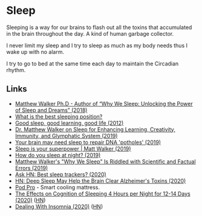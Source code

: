 # Sleep

Sleeping is a way for our brains to flash out all the toxins that accumulated in the brain throughout the day. A kind of human garbage collector.

I never limit my sleep and I try to sleep as much as my body needs thus I wake up with no alarm.

I try to go to bed at the same time each day to maintain the Circadian rhythm.

## Links

* [Matthew Walker Ph.D - Author of “Why We Sleep: Unlocking the Power of Sleep and Dreams” \(2018\)](https://overcast.fm/+GJeg4VYxg)
* [What is the best sleeping position?](https://www.youtube.com/watch?v=or03pT-D8cQ)
* [Good sleep, good learning, good life \(2012\)](https://www.supermemo.com/en/articles/sleep)
* [Dr. Matthew Walker on Sleep for Enhancing Learning, Creativity, Immunity, and Glymphatic System \(2019\)](https://overcast.fm/+D4IDfKg0U)
* [Your brain may need sleep to repair DNA 'potholes' \(2019\)](https://www.cbc.ca/radio/quirks/mar-9-2019-science-of-awe-blue-whales-and-sonar-chromosomes-and-sleep-and-more-1.5047142/your-brain-may-need-sleep-to-repair-dna-potholes-1.5047151)
* [Sleep is your superpower \| Matt Walker \(2019\)](https://www.youtube.com/watch?v=5MuIMqhT8DM)
* [How do you sleep at night? \(2019\)](https://justinjackson.ca/sleep)
* [Matthew Walker's "Why We Sleep" Is Riddled with Scientific and Factual Errors \(2019\)](https://guzey.com/books/why-we-sleep/)
* [Ask HN: Best sleep trackers? \(2020\)](https://news.ycombinator.com/item?id=22685537)
* [HN: Deep Sleep May Help the Brain Clear Alzheimer's Toxins \(2020\)](https://news.ycombinator.com/item?id=21414565)
* [Pod Pro](https://www.eightsleep.com/eight-pod-sleep-cool/) - Smart cooling mattress.
* [The Effects on Cognition of Sleeping 4 Hours per Night for 12-14 Days \(2020\)](https://guzey.com/science/sleep/14-day-sleep-deprivation-self-experiment/) \([HN](https://news.ycombinator.com/item?id=23211068)\)
* [Dealing With Insomnia \(2020\)](https://jacquesmattheij.com/dealing-with-insomnia/) \([HN](https://news.ycombinator.com/item?id=23810506)\)

